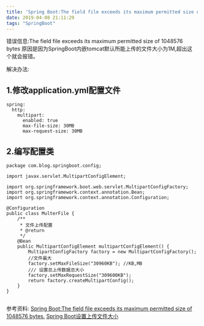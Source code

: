 ```yaml
---
title: 'Spring Boot:The field file exceeds its maximum permitted size of 1048576 bytes'
date: 2019-04-08 21:11:29
tags: "SpringBoot"
---
```


错误信息:The field file exceeds its maximum permitted size of 1048576 bytes
原因是因为SpringBoot内嵌tomcat默认所能上传的文件大小为1M,超出这个就会报错。
<!--more-->
解决办法:

## 1.修改application.yml配置文件
```
spring:
  http:
    multipart:
      enabled: true
      max-file-size: 30MB
      max-request-size: 30MB

```

## 2.编写配置类
```
package com.blog.springboot.config;

import javax.servlet.MultipartConfigElement;

import org.springframework.boot.web.servlet.MultipartConfigFactory;
import org.springframework.context.annotation.Bean;
import org.springframework.context.annotation.Configuration;

@Configuration
public class MulterFile {
	/**  
     * 文件上传配置  
     * @return  
     */  
    @Bean  
    public MultipartConfigElement multipartConfigElement() {  
        MultipartConfigFactory factory = new MultipartConfigFactory();  
        //文件最大  
        factory.setMaxFileSize("30960KB"); //KB,MB  
        /// 设置总上传数据总大小  
        factory.setMaxRequestSize("309600KB");  
        return factory.createMultipartConfig();  
    }
}


```

参考资料:
[Spring Boot:The field file exceeds its maximum permitted size of 1048576 bytes.](https://blog.csdn.net/u010429286/article/details/54381705)
[Spring Boot设置上传文件大小](https://www.cnblogs.com/jiangwz/p/9030943.html)